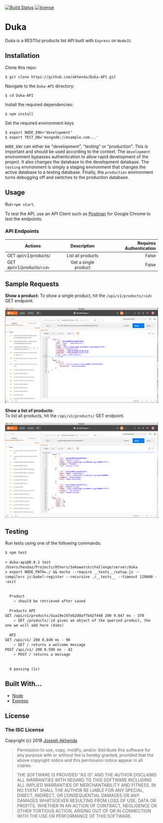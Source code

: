 
[![Build Status](https://travis-ci.org/akhenda/Duka-API.svg?branch=master)](https://travis-ci.org/akhenda/Duka-API)
[![license](https://img.shields.io/github/license/mashape/apistatus.svg)](https://github.com/akhenda/Duka-API/blob/master/LICENSE)

# Duka
Duka is a RESTful products list API built with `Express` on `NodeJS`.

## Installation

Clone this repo:

```
$ git clone https://github.com/akhenda/Duka-API.git
```

Navigate to the `Duka-API` directory:

```
$ cd Duka-API
```

Install the required dependencies:

```
$ npm install
```

Set the required environment keys

```
$ export NODE_ENV="development"
$ export TEST_DB='mongodb://example.com...'
```
`NODE_ENV` can either be "development", "testing" or "production". This is important and should be used according to the context. The `development` environment bypasses authentication to allow rapid development of the project. It also changes the database to the development database. The `testing` environment is simply a staging environment that changes the active database to a testing database. Finally, the `production` environment turns debugging off and switches to the production database.

## Usage

Run ```npm start```.

To test the API, use an API Client such as [Postman](https://chrome.google.com/webstore/detail/postman/fhbjgbiflinjbdggehcddcbncdddomop?hl=en) for Google Chrome to test the endpoints.

### API Endpoints 


| Actions        | Description           | Requires Authentication |
| ------------- |:-------------:| -------------:|
| GET api/v1/products/      | List all products | False |
| GET api/v1/products/`<id>`     | Get a single product | False |

## Sample Requests

**Show a product:**
To show a single product, hit the `/api/v1/products/<id>` GET endpoint.

![Single Product](/screenshots/get_product.png?raw=true "Get a Product")

**Show a list of products:**  
To list all products, hit the `/api/v1/products/` GET endpoint.

![Products Collection](/screenshots/get_products.png?raw=true "Get Products")

## Testing

Run tests using one of the following commands:

```
$ npm test

> duka-api@0.0.1 test /Users/hendaz/Projects/Others/Sokowatch/challenge/server/duka
> export NODE_PATH=./ && mocha --require __tests__/setup.js --compilers js:babel-register --recursive ./__tests__ --timeout 120000 --exit


  Product
    ✓ should be retrieved after saved

  Products API
GET /api/v1/products/5aa19e197eb2d8affb42f448 200 9.047 ms - 370
    ✓ GET /products/:id gives an object of the queried product, the one we will add here (41ms)

  API
GET /api/v1/ 200 0.849 ms - 90
    ✓ GET / returns a welcome message
POST /api/v1/ 200 0.599 ms - 42
    ✓ POST / returns a message


  4 passing (1s)
```


## Built With...
* [Node](#)
* [Express](#)

## License

### The ISC License

Copyright (c) 2018 [Joseph Akhenda](https://github.com/akhenda)

> Permission to use, copy, modify, and/or distribute this software for any
> purpose with or without fee is hereby granted, provided that the above
> copyright notice and this permission notice appear in all copies.
> 
> THE SOFTWARE IS PROVIDED "AS IS" AND THE AUTHOR DISCLAIMS ALL WARRANTIES
> WITH REGARD TO THIS SOFTWARE INCLUDING ALL IMPLIED WARRANTIES OF
> MERCHANTABILITY AND FITNESS. IN NO EVENT SHALL THE AUTHOR BE LIABLE FOR
> ANY SPECIAL, DIRECT, INDIRECT, OR CONSEQUENTIAL DAMAGES OR ANY DAMAGES
> WHATSOEVER RESULTING FROM LOSS OF USE, DATA OR PROFITS, WHETHER IN AN
> ACTION OF CONTRACT, NEGLIGENCE OR OTHER TORTIOUS ACTION, ARISING OUT OF
> OR IN CONNECTION WITH THE USE OR PERFORMANCE OF THIS SOFTWARE.


